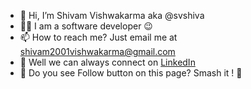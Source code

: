 - 👋 Hi, I’m Shivam Vishwakarma aka @svshiva
- 👨‍💻 I am a software developer 😉
- 📫 How to reach me? Just email me at shivam2001vishwakarma@gmail.com
- 🎈 Well we can always connect on [LinkedIn](https://www.linkedin.com/in/shivamvishwakarma)
- 🤔 Do you see Follow button on this page? Smash it ! 👊
